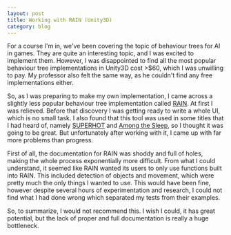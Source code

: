 ```yaml
---
layout: post
title: Working with RAIN (Unity3D)
category: blog
---
```


For a course I'm in, we've been covering the topic of behaviour trees for AI in games. They are quite an interesting topic, and I was excited to implement them. However, I was disappointed to find all the most popular behaviour tree implementations in Unity3D cost >$60, which I was unwilling to pay. My professor also felt the same way, as he couldn't find any free implementations either.

<!--READMORE-->

So, as I was preparing to make my own implementation, I came across a slightly less popular behaviour tree implementation called [RAIN](http://rivaltheory.com/rain/). At first I was relieved. Before that discovery I was getting ready to write a whole UI, which is no small task. I also found that this tool was used in some titles that I had heard of, namely [SUPERHOT](http://superhotgame.com/) and [Among the Sleep](http://www.krillbite.com/ats/), so I thought it was going to be great. But unfortunately after working with it, I came up with far more problems than progress. 

First of all, the documentation for RAIN was shoddy and full of holes, making the whole process exponentially more difficult. From what I could understand, it seemed like RAIN wanted its users to only use functions built into RAIN. This included detection of objects and movement, which were pretty much the only things I wanted to use. This would have been fine, however despite several hours of experimentation and research, I could not find what I had done wrong which separated my tests from their examples. 

So, to summarize, I would not recommend this. I wish I could, it has great potential, but the lack of proper and full documentation is really a huge bottleneck. 
